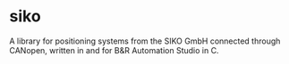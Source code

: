 # siko
A library for positioning systems from the SIKO GmbH connected through CANopen, written in and for B&amp;R Automation Studio in C.
